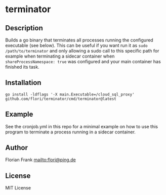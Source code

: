# terminator

## Description

Builds a go binary that terminates all processes running the configured
executable (see below). This can be useful if you want run it as `sudo
/path/to/terminator` and only allowing a sudo call to this specific path for
example when terminating a sidecar container when `shareProcessNamespace: true`
was configured and your main container has finished its task.


## Installation

```
go install -ldflags '-X main.Executable=/cloud_sql_proxy' github.com/flori/terminator/cmd/terminator@latest
```

## Example

See the cronjob.yml in this repo for a minimal example on how to use this
program to terminate a process running in a sidecar container.

## Author

Florian Frank <mailto:flori@ping.de>

## License

MIT License
